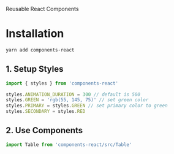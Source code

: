 Reusable React Components

# Installation

```bash
yarn add components-react
```

## 1. Setup Styles
```js
import { styles } from 'components-react'

styles.ANIMATION_DURATION = 300 // default is 500
styles.GREEN = 'rgb(55, 145, 75)' // set green color
styles.PRIMARY = styles.GREEN // set primary color to green
styles.SECONDARY = styles.RED
```

## 2. Use Components
```js
import Table from 'components-react/src/Table'
```
